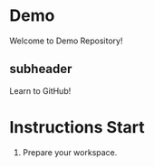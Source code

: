# Demo

Welcome to Demo Repository!

## subheader

Learn to GitHub!

# Instructions Start

1. Prepare your workspace.

